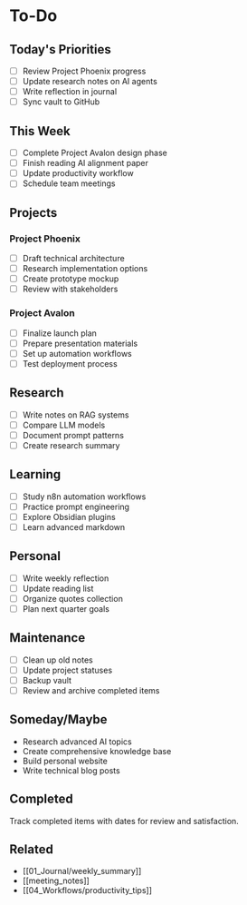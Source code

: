 # To-Do

## Today's Priorities
- [ ] Review Project Phoenix progress
- [ ] Update research notes on AI agents
- [ ] Write reflection in journal
- [ ] Sync vault to GitHub

## This Week
- [ ] Complete Project Avalon design phase
- [ ] Finish reading AI alignment paper
- [ ] Update productivity workflow
- [ ] Schedule team meetings

## Projects

### Project Phoenix
- [ ] Draft technical architecture
- [ ] Research implementation options
- [ ] Create prototype mockup
- [ ] Review with stakeholders

### Project Avalon
- [ ] Finalize launch plan
- [ ] Prepare presentation materials
- [ ] Set up automation workflows
- [ ] Test deployment process

## Research
- [ ] Write notes on RAG systems
- [ ] Compare LLM models
- [ ] Document prompt patterns
- [ ] Create research summary

## Learning
- [ ] Study n8n automation workflows
- [ ] Practice prompt engineering
- [ ] Explore Obsidian plugins
- [ ] Learn advanced markdown

## Personal
- [ ] Write weekly reflection
- [ ] Update reading list
- [ ] Organize quotes collection
- [ ] Plan next quarter goals

## Maintenance
- [ ] Clean up old notes
- [ ] Update project statuses
- [ ] Backup vault
- [ ] Review and archive completed items

## Someday/Maybe
- Research advanced AI topics
- Create comprehensive knowledge base
- Build personal website
- Write technical blog posts

## Completed
Track completed items with dates for review and satisfaction.

## Related
- [[01_Journal/weekly_summary]]
- [[meeting_notes]]
- [[04_Workflows/productivity_tips]]
